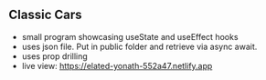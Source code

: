 ## Classic Cars

- small program showcasing useState and useEffect hooks
- uses json file. Put in public folder and retrieve via async await.
- uses prop drilling
- live view: https://elated-yonath-552a47.netlify.app
